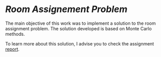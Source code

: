 # *Room Assignement Problem*

The main objective of this work was to implement a solution to the room assignment problem. The solution developed is based on Monte Carlo methods.

To learn more about this solution, I advise you to check the assignment [report](relatorio.pdf).
